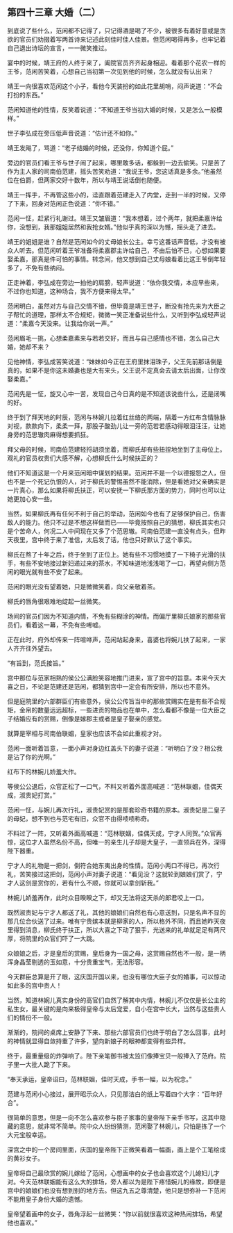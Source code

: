 ## 第四十三章 **大婚（二）**

到底说了些什么，范闲都不记得了，只记得酒是喝了不少，被很多有着好意或是贪欲的官员们劝掇着写两首诗来记述此刻佳时佳人佳景。但范闲喝得再多，也牢记着自己退出诗坛的宣言，一一微笑推过。

宴中的时候，靖王府的人终于来了，阖院官员齐齐起身相迎。看着那个花农一样的王爷，范闲苦笑着，心想自己当初第一次见到他的时候，怎么就没有认出来？

靖王一向很喜欢范闲这个小子，看他今天装扮的如此花里胡哨，闷声说道：“不会打扮的东西。”

范闲知道他的性情，反笑着说道：“不知道王爷当初大婚的时候，又是怎么一般模样。”

世子李弘成在旁压低声音说道：“估计还不如你。”

靖王发飚了，骂道：“老子结婚的时候，还没你，你知道个屁。”

旁边的官员们看王爷与世子闹了起来，哪里敢多话，都躲到一边去偷笑。只是苦了作为主人家的司南伯范建，摇头苦笑劝道：“我说王爷，您这话真是多余。”他虽然位在伯爵，但两家交好十数年，所以与靖王说话倒也随便。

靖王一挥手，不再管这些小的，迳直跟着范建走入了内堂，走到一半的时候，又停了下来，回身对范闲正色说道：“你不错。”

范闲一怔，赶紧行礼谢过。靖王又皱眉道：“我本想着，过个两年，就把柔嘉许给你，没想到，我那姐姐居然和我抢女婿。”他似乎真的深以为憾，摇头走了进去。

靖王的姐姐是谁？自然是范闲如今的丈母娘长公主。幸亏这番话声音低，才没有被众人听去。但范闲听着王爷准备将柔嘉郡主许给自己，不由后怕不已，心想如果要娶柔嘉，那真是件可怕的事情。转念间，他又想到自己丈母娘看着比这王爷倒年轻多了，不免有些纳闷。

正走神着，李弘成在旁边一拍他的肩膀，轻声说道：“依你我交情，本应早些来，不过你也知道，这种场合，我不方便来得太早。”

范闲明白，虽然对方与自己交情不错，但毕竟是靖王世子，断没有抢先来为大臣之子帮忙的道理，那样太不合规矩，微微一笑正准备说些什么，又听到李弘成轻声说道：“柔嘉今天没来。让我给你说一声。”

范闲眉毛一挑，心想柔嘉素来与若若交好，而且与自己感情也不错，怎么自己大婚，她却不来？

见他神情，李弘成苦笑说道：“妹妹如今正在王府里抹泪珠子，父王先前那话倒是真的，如果不是你这未婚妻也是大有来头，父王说不定真会去请太后出面，让你改娶柔嘉。”

范闲先是一怔，旋又心中一苦，发现自己今日真的是不知道该说些什么，还是闭嘴的好。

终于到了拜天地的时辰，范闲与林婉儿拉着红丝络的两端，隔着一方红布含情脉脉对视，款款向下，柔柔一拜，那股子酸劲儿让一旁的范若若感动得眼泪汪汪，让她身旁的范思辙肉麻得想要抓狂。

拜父母的时候，司南伯范建轻捋胡须坐着，而柳氏却有些扭捏地坐到了主母位上。观礼的官员权贵们大感不解，心想柳氏什么时候扶正的？

他们不知道这是一个月来范闲暗中谋划的结果。范闲并不是一个以德报怨之人，但也不是一个死记仇恨的人，对于柳氏的警惕虽然不能消除，但是看她对父亲确实是一片真心，那么如果将柳氏扶正，可以安抚一下柳氏那方面的势力，同时也可以让她更加心安一些。

当然，如果柳氏再有任何不利于自己的举动，范闲如今也有了足够保护自己，伤害敌人的能力。他只不过是不想这样做而已——毕竟按照自己的猜想，柳氏其实也只是个苦命人，何况二人中间现在又多了个范思辙。司南伯范建一直没有点头，但昨天夜里，宫中终于来了准信，太后发了话，他也只好默认了这个事实。

柳氏在熬了十年之后，终于坐到了正位上。她有些不习惯地摸了一下椅子光滑的扶手，有些不安地接过新妇递过来的茶水，不知味道地浅浅喝了一口，再望向侧方范闲的眼光就有些不安了起来。

范闲的眼光没有望着她，只是微微笑着，向父亲敬着茶。

柳氏的唇角很艰难地绽起一丝微笑。

场间的官员们因为不知道内情，不免有些糊涂的神情。而偏厅里柳氏娘家的那些官员们，看着这一幕，不免有些唏嘘。

正在此时，府外却传来一阵喧哗声，范闲站起身来，喜婆也将婉儿扶了起来，一家人齐齐往外望去。

“有旨到，范氏接旨。”

宫中那位与范家相熟的侯公公满脸笑容地推门进来，宣了宫中的旨意。本来今天大喜之日，不论是范建还是范闲，都猜到宫中一定会有所安排，所以也不意外。

但是庭院里的六部群臣们有些意外，侯公公传旨当中的那些赏赐实在是有些不合规矩，金帛的数量远远超标，一些进贡的物品也在单中，怎么看都不像是一位大臣之子结婚应有的赏赐，倒像是嫁郡主或者是皇子娶亲的感觉。

就算是宰相与司南伯联姻，皇家也应该不会如此重视才对。

范闲一面听着旨意，一面小声对身边红盖头下的妻子说道：“听明白了没？相公我是沾了你的光啊。”

红布下的林婉儿娇羞大作。

等侯公公退后，众官正松了一口气，不料又听着外面高喊道：“范林联姻，佳偶天成，淑贵妃打赏。”

范闲一怔，与婉儿再次行礼，淑贵妃赏的是那套珍奇书籍的原本。淑贵妃是二皇子的母妃，想不到也与范宅有旧，众官不由得啧啧称奇。

不料过了一阵，又听着外面高喊道：“范林联姻，佳偶天成，宁才人同贺。”众官再惊，这位才人虽然名份不高，但唯一的亲生儿子却是大皇子，一直领兵在外，深得陛下器重。

宁才人的礼物是一把剑，倒符合她东夷出身的性情。范闲小两口不得已，再次行礼，苦笑接过这把剑，范闲小声对妻子说道：“看见没？这就轮到娘娘们赏了，宁才人这剑是赏你的，若有什么不顺，你就可以拿剑斩我。”

林婉儿娇羞再作，此时众目睽睽之下，却又无法将这天杀的郎君咬上一口。

既然淑贵妃与宁才人都送了礼，其他的娘娘们自然也有心意送到，只是名声不显的那几位合伙送了过来。唯有宁贵嫔本就是柳家的人，所以格外不同，而且她昨天夜里得到消息，柳氏终于扶正，所以大喜之下动了狠手，光送来的礼单就足足有两尺厚，将院里的众官们吓了一大跳。

众娘娘之后，才是皇后的赏赐，皇后身为一国之母，这赏赐自然也不一般，是一柄浑身晶莹剔透的玉如意，十分贵重宝气，无法形容。

今天群臣总算是开了眼，这庆国开国以来，也没有哪位大臣子女的婚事，可以惊动如此多的宫中贵人！

当然，知道林婉儿真实身份的高官们自然了解其中内情，林婉儿不仅仅是长公主的私生女，最关键的是向来极得皇帝与太后宠爱，自小在宫中长大，当然与这些贵人们的情份不一般。

渐渐的，院间的桌席上安静了下来、那些六部官员们也终于明白了怎么回事，此时的神情就显得自敛持重了许多，望向新娘子的眼神都变得有些异样。

终于，最重量级的炸弹响了。陛下亲笔御书被太监们像捧宝贝一般捧入了范府。院子里一大批人跪了下来。

“奉天承运，皇帝诏曰，范林联姻，佳时天成，手书一幅，以为祝念。”

范建与范闲小心接过，展开昭示众人，只见那洁白的纸上写着四个大字：“百年好合”。

很简单的意思，但是一向不怎么喜欢参与臣子家事的皇帝陛下亲手书写，这其中隐藏的意思，就非常不简单。院中众人纷纷猜测，范闲娶了林婉儿，只怕是拣了一个大元宝般幸运。

深宫之中的一个房间里面，庆国的皇帝陛下正微笑看着一幅画，画上是个工笔绘成的黄衫女子。

皇帝将自己最欣赏的婉儿嫁给了范闲，心想画中的女子也会喜欢这个儿媳妇儿才对。今天范林联姻能有这么大的排场，旁人都以为是陛下疼惜婉儿的缘故，即便是宫中的娘娘们也没有想到别的地方去。但这九五之尊清楚，他只是想弥补一下范闲不能用皇子身份大婚的遗憾。

皇帝望着画中的女子，唇角浮起一丝微笑：“你以前就很喜欢这种热闹排场，希望他也喜欢。”

